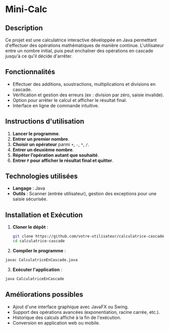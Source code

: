 # Mini-Calc

## Description

Ce projet est une calculatrice interactive développée en Java permettant d'effectuer des opérations mathématiques de manière continue. L'utilisateur entre un nombre initial, puis peut enchaîner des opérations en cascade jusqu'à ce qu'il décide d'arrêter.

## Fonctionnalités

- Effectuer des additions, soustractions, multiplications et divisions en cascade.
- Vérification et gestion des erreurs (ex : division par zéro, saisie invalide).
- Option pour arrêter le calcul et afficher le résultat final.
- Interface en ligne de commande intuitive.

## Instructions d'utilisation

1. **Lancer le programme**.
2. **Entrer un premier nombre**.
3. **Choisir un opérateur** parmi `+`, `-`, `*`, `/`.
4. **Entrer un deuxième nombre**.
5. **Répéter l’opération autant que souhaité**.
6. **Entrer `F` pour afficher le résultat final et quitter**.


## Technologies utilisées

- **Langage** : Java
- **Outils** : Scanner (entrée utilisateur), gestion des exceptions pour une saisie sécurisée.

## Installation et Exécution

1. **Cloner le dépôt** :
   ```bash
   git clone https://github.com/votre-utilisateur/calculatrice-cascade.git
   cd calculatrice-cascade
   ```

2. **Compiler le programme** :
```bash
javac CalculatriceEnCascade.java
```

3.  **Exécuter l'application** :
```bash
java CalculatriceEnCascade
```

## Améliorations possibles

- Ajout d'une interface graphique avec JavaFX ou Swing.
- Support des opérations avancées (exponentiation, racine carrée, etc.).
- Historique des calculs affiché à la fin de l'exécution.
- Conversion en application web ou mobile.
